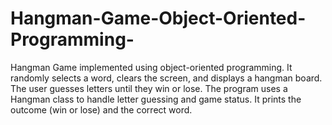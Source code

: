 # Hangman-Game-Object-Oriented-Programming-
Hangman Game implemented using object-oriented programming. It randomly selects a word, clears the screen, and displays a hangman board. The user guesses letters until they win or lose. The program uses a Hangman class to handle letter guessing and game status. It prints the outcome (win or lose) and the correct word.
